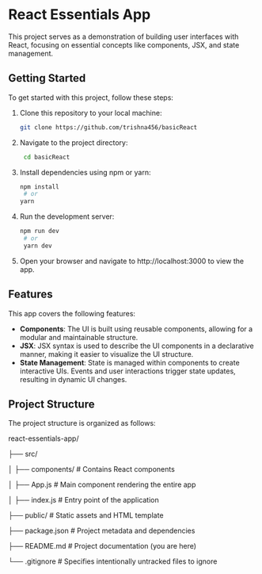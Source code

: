 # React Essentials App

This project serves as a demonstration of building user interfaces with React, focusing on essential concepts like components, JSX, and state management.

## Getting Started

To get started with this project, follow these steps:

1. Clone this repository to your local machine:

   ```bash
   git clone https://github.com/trishna456/basicReact
   ```

2. Navigate to the project directory:

   ```bash
    cd basicReact
   ```

3. Install dependencies using npm or yarn:

   ```bash
   npm install
    # or
   yarn
   ```

4. Run the development server:

   ```bash
   npm run dev
    # or
    yarn dev
   ```

7. Open your browser and navigate to http://localhost:3000 to view the app.

## Features

This app covers the following features:

- **Components**: The UI is built using reusable components, allowing for a modular and maintainable structure.
- **JSX**: JSX syntax is used to describe the UI components in a declarative manner, making it easier to visualize the UI structure.
- **State Management**: State is managed within components to create interactive UIs. Events and user interactions trigger state updates, resulting in dynamic UI changes.

## Project Structure

The project structure is organized as follows:

react-essentials-app/

├── src/

│   ├── components/          # Contains React components

│   ├── App.js               # Main component rendering the entire app

│   ├── index.js             # Entry point of the application

├── public/                  # Static assets and HTML template

├── package.json             # Project metadata and dependencies

├── README.md                # Project documentation (you are here)

└── .gitignore               # Specifies intentionally untracked files to ignore

